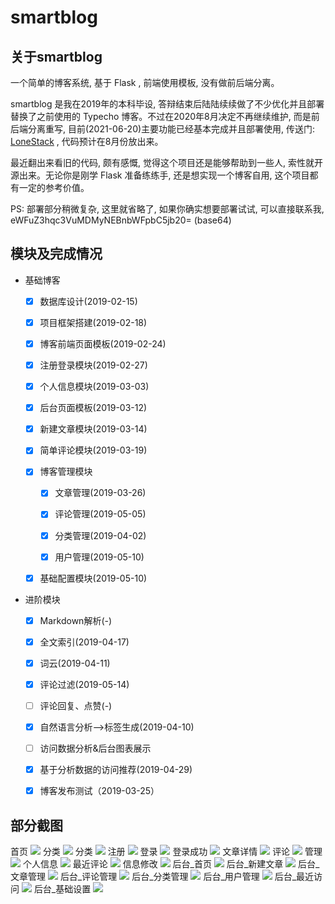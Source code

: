 # smartblog

## 关于smartblog

一个简单的博客系统, 基于 Flask , 前端使用模板, 没有做前后端分离。

smartblog 是我在2019年的本科毕设, 答辩结束后陆陆续续做了不少优化并且部署替换了之前使用的 Typecho 博客。不过在2020年8月决定不再继续维护, 而是前后端分离重写, 目前(2021-06-20)主要功能已经基本完成并且部署使用, 传送门: [LoneStack](https://lonestack.yangxiaojia.me) , 代码预计在8月份放出来。


最近翻出来看旧的代码, 颇有感慨, 觉得这个项目还是能够帮助到一些人, 索性就开源出来。无论你是刚学 Flask 准备练练手, 还是想实现一个博客自用, 这个项目都有一定的参考价值。

PS: 部署部分稍微复杂, 这里就省略了, 如果你确实想要部署试试, 可以直接联系我, eWFuZ3hqc3VuMDMyNEBnbWFpbC5jb20= (base64)

## 模块及完成情况

- 基础博客
  
  - [x] 数据库设计(2019-02-15)
  
  - [x] 项目框架搭建(2019-02-18)
  
  - [x] 博客前端页面模板(2019-02-24)
  
  - [x] 注册登录模块(2019-02-27)
  
  - [x] 个人信息模块(2019-03-03)
  
  - [x] 后台页面模板(2019-03-12)
  
  - [x] 新建文章模块(2019-03-14)
  
  - [x] 简单评论模块(2019-03-19)
  
  - [x] 博客管理模块
    
    - [x] 文章管理(2019-03-26)
    
    - [x] 评论管理(2019-05-05)
    
    - [x] 分类管理(2019-04-02)
    
    - [x] 用户管理(2019-05-10)
  
  - [x] 基础配置模块(2019-05-10)

- 进阶模块
  
  - [x] Markdown解析(-)
  
  - [x] 全文索引(2019-04-17)
  
  - [x] 词云(2019-04-11)
  
  - [x] 评论过滤(2019-05-14)
  
  - [ ] 评论回复、点赞(-)
  
  - [x] 自然语言分析-->标签生成(2019-04-10)
  
  - [ ] 访问数据分析&后台图表展示
  
  - [x] 基于分析数据的访问推荐(2019-04-29)
  
  - [x] 博客发布测试（2019-03-25）

## 部分截图

首页
  ![](app/screenshots/01_首页.png)
  分类
  ![](app/screenshots/02_分类.png)
  分类
  ![](app/screenshots/03_分类.png)
  注册
  ![](app/screenshots/04_注册.png)
  登录
  ![](app/screenshots/05_登录.png)
  登录成功
  ![](app/screenshots/06_登录成功.png)
  文章详情
  ![](app/screenshots/07_文章详情.png)
  评论
  ![](app/screenshots/08_评论.png)
  管理
  ![](app/screenshots/09_管理.png)
  个人信息
  ![](app/screenshots/10_个人信息.png)
  最近评论
  ![](app/screenshots/11_最近评论.png)
  信息修改
  ![](app/screenshots/12_信息修改.png)
  后台_首页
  ![](app/screenshots/13_后台_首页.png)
  后台_新建文章
  ![](app/screenshots/14_后台_新建文章.png)
  后台_文章管理
  ![](app/screenshots/15_后台_文章管理.png)
  后台_评论管理
  ![](app/screenshots/16_后台_评论管理.png)
  后台_分类管理
  ![](app/screenshots/17_后台_分类管理.png)
  后台_用户管理
  ![](app/screenshots/18_后台_用户管理.png)
  后台_最近访问
  ![](app/screenshots/19_后台_最近访问.png)
  后台_基础设置
  ![](app/screenshots/20_后台_基础设置.png)
